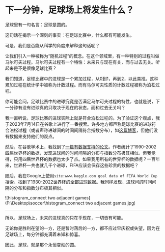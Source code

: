 # 下一分钟，足球场上将发生什么？

足球里有一句名言：足球是圆的。

这句话在揭示一个深刻的事实：在足球比赛中，什么都有可能发生。

可是，我们是否能从科学的角度来解释这句话呢？

让我们引入一种被称为“随机过程”的概念。在这个领域里，有一种特别的过程叫做马尔可夫过程。马尔可夫过程有一个特性：未来只与现在有关，而与过去无关。听起来是不是很像足球比赛？

我们知道，足球比赛中的进球是一个累加过程，从0到1，再到2，以此类推。这种累加过程在统计学中被称为计数过程。而有马尔可夫性质的计数过程被称为泊松过程。

你可能会问，足球比赛中的进球究竟是否满足马尔可夫过程的特性，也就是说，下一分钟有没有进球真的只取决于现在的状态，而和过去无关吗？

我一直听说，足球比赛的进球实际上就是符合泊松过程的。为了验证这个观点，我于2023年7月14日在谷歌上进行了一番搜索。许多地方都声称足球比赛的进球符合泊松过程（或者声称进球间的时间间隔符合指数分布），如[这篇博客](https://allendowney.github.io/ThinkBayes2/chap08.html)，但他们没有数据来支持他们的观点。

然后，在谷歌学术上，我找到了[一篇有数据支持的论文](https://pubsonline.informs.org/doi/abs/10.1287/ited.3.2.64)。作者统计了1990-2002四届世界杯的数据，发现进球间的时间间隔的分布与指数分布极其相似。但我觉得，只用四届世界杯的数据也太少了点。如果我用所有的世界杯的数据呢？一百年来，世界杯一共也就几千个进球，FIFA应该会保存这些珍贵的数据吧？

随后，我在Google上使用`site:www.kaggle.com goal data of FIFA World Cup`搜索，找到了[1930-2022世界杯的全部进球数据](https://www.kaggle.com/datasets/jahaidulislam/fifa-world-cup-all-goals-1930-2022-dataset)。我同样发现，进球间的时间间隔的分布和指数分布极其相似。

![histogram_connect two adjacent games](F:\Desktop\soccer\histogram_connect two adjacent games.jpg)

---

所以，足球场上，未来的进球真的只在乎现在，一切皆有可能。

无论你是胜利在望的一方，还是暂时落后的一方，都不应过早庆祝或失望，因为在足球场上，每分钟都充满着未知和惊喜。

因此，足球，就是那个永恒变动的圆。

